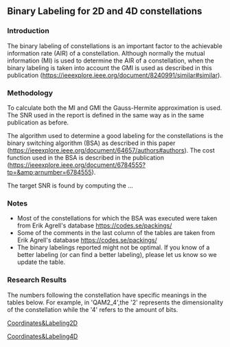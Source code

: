 ## Binary Labeling for 2D and 4D constellations

### Introduction

The binary labeling of constellations is an important factor to the achievable information rate (AIR) of a constellation. Although normally the mutual information (MI) is used to determine the AIR of a constellation, when the binary labeling is taken into account the GMI is used as described in this publication (https://ieeexplore.ieee.org/document/8240991/similar#similar). 

### Methodology
To calculate both the MI and GMI the Gauss-Hermite approximation is used. The SNR used in the report is defined in the same way as in the same publication as before.  

The algorithm used to determine a good labeling for the constellations is the binary switching algorithm (BSA) as described in this paper (https://ieeexplore.ieee.org/document/64657/authors#authors). The cost function used in the BSA is described in the publication (https://ieeexplore.ieee.org/document/6784555?tp=&amp;arnumber=6784555). 

The target SNR is found by computing the ...

### Notes
- Most of the constellations for which the BSA was executed were taken from Erik Agrell's database https://codes.se/packings/
- Some of the comments in the last column of the tables are taken from Erik Agrell's database https://codes.se/packings/
- The binary labelings reported might not be optimal. If you know of a better labeling (or can find a better labeling), please let us know so we update the table.

### Research Results

The numbers following the constellation have specific meanings in the tables below. For example, in 'QAM2_4',the '2' represents  the dimensionality of the constellation while the '4' refers to  the amount of bits.


[Coordinates&Labeling2D](https://github.com/TUe-ICTLab/Binary-Labeling-for-2D-and-4D-constellations/blob/main/2D%20Labelings%20Table.md)

[Coordinates&Labeling4D](https://github.com/TUe-ICTLab/Binary-Labeling-for-2D-and-4D-constellations/blob/main/4D%20Labelings%20Table.md) 
